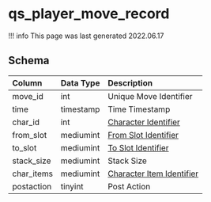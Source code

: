 # qs_player_move_record

!!! info
	This page was last generated 2022.06.17

## Schema

| Column | Data Type | Description |
| :--- | :--- | :--- |
| move_id | int | Unique Move Identifier |
| time | timestamp | Time Timestamp |
| char_id | int | [Character Identifier](../../schema/characters/character_data.md) |
| from_slot | mediumint | [From Slot Identifier](../../../../server/inventory/inventory-slots) |
| to_slot | mediumint | [To Slot Identifier](../../../../server/inventory/inventory-slots) |
| stack_size | mediumint | Stack Size |
| char_items | mediumint | [Character Item Identifier](../../schema/items/items.md) |
| postaction | tinyint | Post Action |

